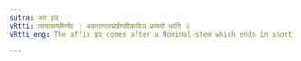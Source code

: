 ```yaml
---
sutra: अत इञ्
vRtti: तस्यापत्यमित्येव । अकारान्तात्प्रातिपदिकादिञ् प्रत्ययो भवति ॥
vRtti_eng: The affix इञ् comes after a Nominal-stem which ends in short अ, in denoting a descendant.

---
```

